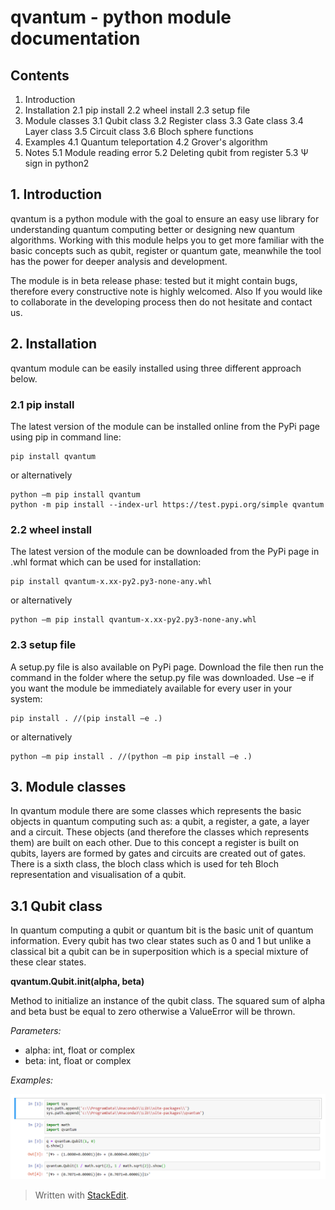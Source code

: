 ﻿# qvantum - python module documentation

## Contents

 1. Introduction
 2. Installation
	 2.1 pip install
	 2.2 wheel install
	 2.3 setup file
3. Module classes
	3.1 Qubit class
	3.2 Register class
	3.3 Gate class
	3.4 Layer class
	3.5 Circuit class
	3.6 Bloch sphere functions
4. Examples
	4.1 Quantum teleportation
	4.2 Grover's algorithm
5. Notes
	5.1 Module reading error
	5.2 Deleting qubit from register
	5.3 Ѱ sign in python2

## 1. Introduction

qvantum is a python module with the goal to ensure an easy use library for understanding quantum computing better or designing new quantum algorithms. Working with this module helps you to get more familiar with the basic concepts such as qubit, register or quantum gate, meanwhile the tool has the power for deeper analysis and development.

The module is in beta release phase: tested but it might contain bugs, therefore every constructive note is highly welcomed. Also If you would like to collaborate in the developing process then do not hesitate and contact us.

## 2. Installation

qvantum module can be easily installed using three different approach below.

### 2.1 pip install

The latest version of the module can be installed online from the PyPi page using pip in command line:

    pip install qvantum

or alternatively

    python –m pip install qvantum
    python -m pip install --index-url https://test.pypi.org/simple qvantum

### 2.2 wheel install

The latest version of the module can be downloaded from the PyPi page in .whl format which can be used for installation:

    pip install qvantum-x.xx-py2.py3-none-any.whl

or alternatively

    python –m pip install qvantum-x.xx-py2.py3-none-any.whl

### 2.3 setup file

A setup.py file is also available on PyPi page. Download the file then run the command in the folder where the setup.py file was downloaded. Use –e if you want the module be immediately available for every user in your system:

    pip install . //(pip install –e .)

or alternatively

    python –m pip install . //(python –m pip install –e .)

## 3. Module classes

In qvantum module there are some classes which represents the basic objects in quantum computing such as: a qubit, a register, a gate, a layer and a circuit. These objects (and therefore the classes which represents them) are built on each other. Due to this concept a register is built on qubits, layers are formed by gates and circuits are created out of gates.
There is a sixth class, the bloch class which is used for teh Bloch representation and visualisation of a qubit.

## 3.1 Qubit class

In quantum computing a qubit or quantum bit is the basic unit of quantum information. Every qubit has two clear states such as 0 and 1 but unlike a classical bit a qubit can be in superposition which is a special  mixture of these clear states.

**qvantum.Qubit.__init__(alpha, beta)**

Method to initialize an instance of the qubit class. The squared sum of alpha and beta bust be equal to zero otherwise a ValueError will be thrown.

*Parameters:*

 - alpha: int, float or complex
 - beta: int, float or complex

*Examples:*

![](Pic/311_Qubit_init.png?raw=true "Qubit.__init__()")

> Written with [StackEdit](https://stackedit.io/).
